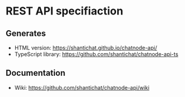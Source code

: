 # REST API specifiaction

## Generates

- HTML version: <https://shantichat.github.io/chatnode-api/>
- TypeScript library: <https://github.com/shantichat/chatnode-api-ts>

## Documentation

- Wiki: <https://github.com/shantichat/chatnode-api/wiki>

